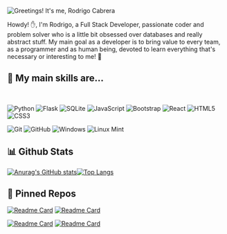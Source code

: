 

![Greetings! It's me, Rodrigo Cabrera](https://user-images.githubusercontent.com/107075433/186833075-193789a0-6dec-4a7a-bbbb-c22c116d05e9.png)

Howdy! ✋, I'm Rodrigo, a Full Stack Developer, passionate coder and problem solver who is a little bit obsessed over databases and really abstract stuff. My main goal as a developer is to bring value to every team, as a programmer and as human being, devoted to learn everything that's necessary or interesting to me! 📙




## 🔧 My main skills are...
<br>

![Python](https://img.shields.io/badge/python-3670A0?style=for-the-badge&logo=python&logoColor=ffdd54)
![Flask](https://img.shields.io/badge/flask-%23000.svg?style=for-the-badge&logo=flask&logoColor=white)
![SQLite](https://img.shields.io/badge/sqlite-%2307405e.svg?style=for-the-badge&logo=sqlite&logoColor=white)
![JavaScript](https://img.shields.io/badge/javascript-%23323330.svg?style=for-the-badge&logo=javascript&logoColor=%23F7DF1E)
![Bootstrap](https://img.shields.io/badge/bootstrap-%23563D7C.svg?style=for-the-badge&logo=bootstrap&logoColor=white)
![React](https://img.shields.io/badge/react-%2320232a.svg?style=for-the-badge&logo=react&logoColor=%2361DAFB)
![HTML5](https://img.shields.io/badge/html5-%23E34F26.svg?style=for-the-badge&logo=html5&logoColor=white)
![CSS3](https://img.shields.io/badge/css3-%231572B6.svg?style=for-the-badge&logo=css3&logoColor=white)

![Git](https://img.shields.io/badge/git-%23F05033.svg?style=for-the-badge&logo=git&logoColor=white)
![GitHub](https://img.shields.io/badge/github-%23121011.svg?style=for-the-badge&logo=github&logoColor=white)
![Windows](https://img.shields.io/badge/Windows-0078D6?style=for-the-badge&logo=windows&logoColor=white)
![Linux Mint](https://img.shields.io/badge/Linux%20Mint-87CF3E?style=for-the-badge&logo=Linux%20Mint&logoColor=white)
<br>

## 📊 Github Stats

[![Anurag's GitHub stats](https://github-readme-stats.vercel.app/api?username=Hayder10&show_icons=true&theme=maroongold&hide_title=true)](https://github.com/anuraghazra/github-readme-stats)[![Top Langs](https://github-readme-stats.vercel.app/api/top-langs/?username=Hayder10&layout=compact&theme=maroongold)](https://github.com/anuraghazra/github-readme-stats)

## 📌 Pinned Repos

[![Readme Card](https://github-readme-stats.vercel.app/api/pin/?username=Hayder10&repo=LoginJWT%&theme=maroongold)](https://github.com/Hayder10/LoginJWT)   [![Readme Card](https://github-readme-stats.vercel.app/api/pin/?username=Hayder10&repo=bubbleSortCards%&theme=maroongold)](https://github.com/Hayder10/bubbleSortCards)

[![Readme Card](https://github-readme-stats.vercel.app/api/pin/?username=Sussanara&repo=ADT-Backend%&theme=maroongold)](https://github.com/Sussanara/ADT-Backend)   [![Readme Card](https://github-readme-stats.vercel.app/api/pin/?username=Hayder10&repo=ToDoFlaskPythonTest%&theme=maroongold)](https://github.com/Hayder10/ToDoFlaskPythonTest)


